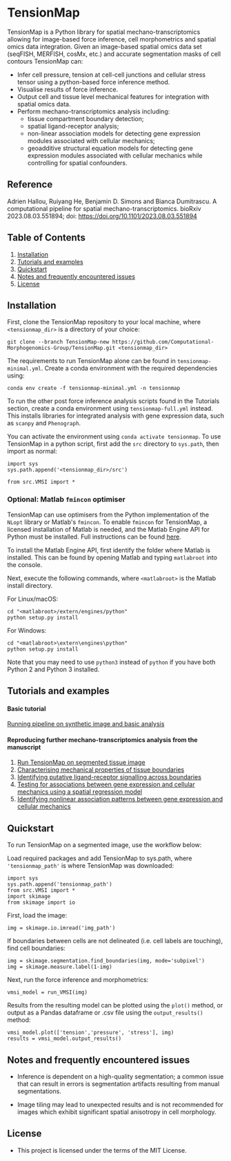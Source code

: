 # TensionMap

TensionMap is a Python library for spatial mechano-transcriptomics allowing for image-based force inference, cell morphometrics and spatial omics data integration. Given an image-based spatial omics data set (seqFISH, MERFISH, cosMx, etc.) and accurate segmentation masks of cell contours TensionMap can:

- Infer cell pressure, tension at cell-cell junctions and cellular stress tensor using a python-based force inference method.
- Visualise results of force inference.
- Output cell and tissue level mechanical features for integration with spatial omics data.
- Perform mechano-transcriptomics analysis including:
  - tissue compartment boundary detection;
  - spatial ligand-receptor analysis;  
  - non-linear association models for detecting gene expression modules associated with cellular mechanics;
  - geoadditive structural equation models for detecting gene expression modules associated with cellular mechanics while controlling for spatial confounders.
    
## Reference

Adrien Hallou, Ruiyang He, Benjamin D. Simons and Bianca Dumitrascu. A computational pipeline for spatial mechano-transcriptomics. bioRxiv 2023.08.03.551894; doi: https://doi.org/10.1101/2023.08.03.551894

## Table of Contents

1. [Installation](#installation)
2. [Tutorials and examples](#tutorials-and-examples)
3. [Quickstart](#quickstart)
4. [Notes and frequently encountered issues](#notes-and-frequently-encountered-issues)
5. [License](#license)

## Installation

First, clone the TensionMap repository to your local machine, where `<tensionmap_dir>` is a directory of your choice:

```
git clone --branch TensionMap-new https://github.com/Computational-Morphogenomics-Group/TensionMap.git <tensionmap_dir>
```

The requirements to run TensionMap alone can be found in `tensionmap-minimal.yml`. Create a conda environment with the required dependencies using:

```
conda env create -f tensionmap-minimal.yml -n tensionmap
```

To run the other post force inference analysis scripts found in the Tutorials section, create a conda environment using `tensionmap-full.yml` instead. This installs libraries for integrated analysis with gene expression data, such as `scanpy` and `Phenograph`.

You can activate the environment using `conda activate tensionmap`. To use TensionMap in a python script, first add the `src` directory to `sys.path`, then import as normal:

```
import sys
sys.path.append('<tensionmap_dir>/src')

from src.VMSI import *
```

### Optional: Matlab `fmincon` optimiser

TensionMap can use optimisers from the Python implementation of the `NLopt` library or Matlab's `fmincon`. To enable `fmincon` for TensionMap, a licensed installation of Matlab is needed, and the Matlab Engine API for Python must be installed. Full instructions can be found [here](https://mathworks.com/help/matlab/matlab_external/install-the-matlab-engine-for-python.html).

To install the Matlab Engine API, first identify the folder where Matlab is installed. This can be found by opening Matlab and typing `matlabroot` into the console. 

Next, execute the following commands, where `<matlabroot>` is the Matlab install directory.

For Linux/macOS:

```
cd "<matlabroot>/extern/engines/python"
python setup.py install
```

For Windows:

```
cd "<matlabroot>\extern\engines\python"
python setup.py install
```

Note that you may need to use `python3` instead of `python` if you have both Python 2 and Python 3 installed.

## Tutorials and examples

#### Basic tutorial
[Running pipeline on synthetic image and basic analysis](notebooks/tensionmap_example.ipynb) <br />

#### Reproducing further mechano-transcriptomics analysis from the manuscript
1. [Run TensionMap on segmented tissue image](notebooks/00_run_tensionmap.ipynb) <br />
2. [Characterising mechanical properties of tissue boundaries](notebooks/01_biophysical_analysis.ipynb) <br />
3. [Identifying putative ligand-receptor signalling across boundaries](notebooks/02_lr_analysis.ipynb) <br />
4. [Testing for associations between gene expression and cellular mechanics using a spatial regression model](notebooks/03_spatial_regression.ipynb) <br />
5. [Identifying nonlinear association patterns between gene expression and cellular mechanics](notebooks/04_nonlinear_schot.ipynb) <br />

## Quickstart

To run TensionMap on a segmented image, use the workflow below:

Load required packages and add TensionMap to sys.path, where `'tensionmap_path'` is where TensionMap was downloaded:

```
import sys
sys.path.append('tensionmap_path')
from src.VMSI import *
import skimage
from skimage import io
```

First, load the image:

```
img = skimage.io.imread('img_path')
```

If boundaries between cells are not delineated (i.e. cell labels are touching), find cell boundaries:

```
img = skimage.segmentation.find_boundaries(img, mode='subpixel')
img = skimage.measure.label(1-img)
```

Next, run the force inference and morphometrics:

```
vmsi_model = run_VMSI(img)
```

Results from the resulting model can be plotted using the `plot()` method, or output as a Pandas dataframe or .csv file using the `output_results()` method:

```
vmsi_model.plot(['tension','pressure', 'stress'], img)
results = vmsi_model.output_results()
```

## Notes and frequently encountered issues

- Inference is dependent on a high-quality segmentation; a common issue that can result in errors is segmentation artifacts resulting from manual segmentations. 

- Image tiling may lead to unexpected results and is not recommended for images which exhibit significant spatial anisotropy in cell morphology.

## License 

- This project is licensed under the terms of the MIT License.
